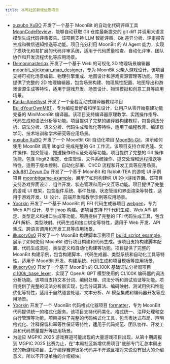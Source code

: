 ```yaml
---
title: 本周社区新增优质项目
---
```


- [xuxubo XuBO](https://github.com/xuxubo) 开发了一个基于 MoonBit 的自动化代码评审工具 [MoonCodeReview](https://github.com/xuxubo/MoonCodeReview)，能够自动获取 Git 仓库最新提交的 git diff 并调用大语言模型生成代码评审报告。该项目支持 LLM 智能评审、Git 差异分析、评审报告生成和微信通知推送等功能。项目充分利用 MoonBit 的 AI Agent 能力，实现了模块化和易扩展的代码评审系统，适用于代码质量检查、自动化评审、团队协作和开发流程优化等应用场景。
- [Demonmasterlqx](https://github.com/Demonmasterlqx) 开发了一个基于 Web 的可视化 2D 物理场景编辑器 [moonbit_stickman_map_designer](https://github.com/Great-Love-League/moonbit_stickman_map_designer)，专为 MoonBit 火柴人游戏设计。该项目支持可视化场景编辑、物理引擎集成、地图设计和游戏资源管理等功能。项目提供了完整的 2D 物理编辑器，包含场景构建、物理属性配置、地图导出和游戏资源生成等特性，适用于游戏开发、场景设计、物理模拟和创意工具等应用场景。
- [Kaida-Amethyst](https://github.com/Kaida-Amethyst) 开发了一个全程互动式编译器教程项目 [BuildYourOwnMBT](https://github.com/moonbitlang/BuildYourOwnMBT)，专为编程爱好者和学生设计，让用户从零开始搭建功能完备的 MiniMoonBit 编译器。该项目支持编译器原理教学、实践操作指导、代码生成和语法分析等功能。项目提供了完整的编译器构建教程，包含词法分析、语法分析、语义分析、代码生成和优化等特性，适用于编程教育、编译器学习、技术培训和学术研究等应用场景。
- [xuxubo XuBO](https://github.com/xuxubo) 开发了一个 MoonBit Git 自动化项目 [MoonBit-Git](https://github.com/xuxubo/MoonBit-Git)，演示如何使用 MoonBit 调用 libgit2 完成完整的 Git 工作流。该项目支持仓库克隆、文件操作、提交管理、推送操作和认证处理等功能。项目提供了完整的 Git 操作功能，包含 libgit2 绑定、仓库管理、文件系统操作、提交处理和远程推送等特性，适用于版本控制、自动化部署、CI/CD 流程和开发工具等应用场景。
- [zdu881 Zeyun Du](https://github.com/zdu881) 开发了一个基于 MoonBit 和 Rabbit-TEA 的游戏 UI 示例项目 [moonbitgame-example](https://github.com/zdu881/moonbitgame-example)，展示了如何构建纯 UI 的小游戏界面。该项目支持游戏界面设计、组件开发、状态管理和用户交互等功能。项目提供了完整的游戏 UI 框架，包含组件系统、事件处理、状态管理和界面渲染等特性，适用于游戏开发、UI 设计、前端开发和教学示例等应用场景。
- [Yoorkin](https://github.com/Yoorkin) 开发了一个基于 MoonBit 的 FFI 代码生成器项目 [webgen](https://github.com/Yoorkin/webgen)，专为 Web API 设计，基于 jmop 构建。该项目支持 FFI 代码生成、Web API 绑定、类型定义和接口生成等功能。项目提供了完整的 FFI 代码生成工具，包含 API 解析、类型映射、代码生成和接口绑定等特性，适用于 Web 开发、API 集成、跨语言调用和开发工具等应用场景。
- [illusory0x0](https://github.com/illusory0x0) 开发了一个 MoonBit 构建脚本示例项目 [build_script_example](https://github.com/illusory0x0/build_script_example)，展示了如何使用 MoonBit 进行项目构建和代码生成。该项目支持构建脚本配置、代码生成流程、类型定义和自动化构建等功能。项目提供了完整的 MoonBit 构建示例，包含构建脚本、代码生成器、类型系统和自动化工具等特性，适用于 MoonBit 开发、构建系统、代码生成和项目模板等应用场景。
- [illusory0x0](https://github.com/illusory0x0) 开发了一个基于 MoonBit 的 CL100K 基础词法分析器项目 [cl100k_base_lexer](https://github.com/illusory0x0/cl100k_base_lexer)，实现了 OpenAI GPT 模型使用的 CL100K 编码器的词法分析功能。该项目支持文本分词、编码处理、词法分析和测试验证等功能。项目提供了完整的词法分析器实现，包含分词算法、编码映射、测试用例和性能优化等特性，适用于自然语言处理、文本分析、AI 模型集成和编码器开发等应用场景。
- [Yoorkin](https://github.com/Yoorkin) 开发了一个 MoonBit 代码格式化器项目 [formatter](https://github.com/moonbitlang/formatter)，专为 MoonBit 代码提供统一的格式化服务。该项目支持代码美化、格式统一、注释处理和空白行管理等功能。项目提供了完整的代码格式化工具，包含表达式布局、声明格式化、注释保留和幂等性保证等特性，适用于代码规范、团队协作、开发工具和代码质量提升等应用场景。
- 为适应 MGPIC 2025 游戏赛道可能出现的大量游戏项目出现，从第十期周报到 MGPIC 2025 比赛为止，在"本周社区新增优质项目"底部专门汇总本周出现的新游戏项目，由于编译赛道很多代码并不开源且相对来说没有很大的介绍意义，所以不开设单独的介绍板块。
